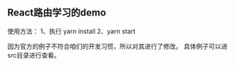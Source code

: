 ## React路由学习的demo
使用方法：
1、执行 yarn install
2、yarn start

因为官方的例子不符合咱们的开发习惯，所以对其进行了修改。
具体例子可以进src目录进行查看。